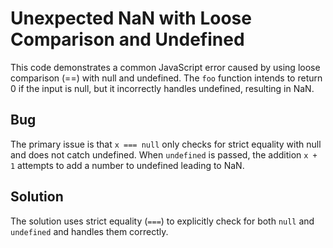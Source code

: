 # Unexpected NaN with Loose Comparison and Undefined

This code demonstrates a common JavaScript error caused by using loose comparison (==) with null and undefined.  The `foo` function intends to return 0 if the input is null, but it incorrectly handles undefined, resulting in NaN.

## Bug

The primary issue is that `x === null` only checks for strict equality with null and does not catch undefined.  When `undefined` is passed, the addition `x + 1` attempts to add a number to undefined leading to NaN.

## Solution

The solution uses strict equality (`===`) to explicitly check for both `null` and `undefined` and handles them correctly.